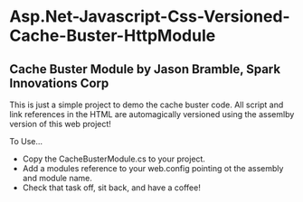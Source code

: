 # Asp.Net-Javascript-Css-Versioned-Cache-Buster-HttpModule

Cache Buster Module
by Jason Bramble, Spark Innovations Corp
----------------------------------------
This is just a simple project to demo the cache buster code.  All script and link references in the HTML are automagically versioned 
using the assemlby version of this web project!

To Use...
<ul>
<li>Copy the CacheBusterModule.cs to your project.</li>
<li>Add a modules reference to your web.config pointing ot the assembly and module name.</li>
<li>Check that task off, sit back, and have a coffee!</li>
</ul>
